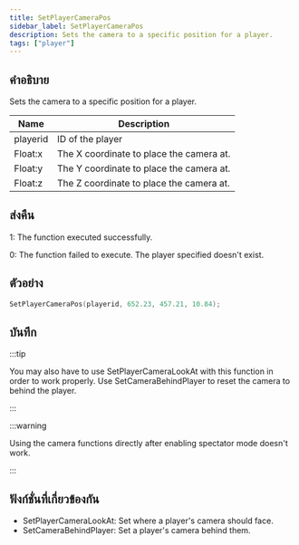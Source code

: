 ```yaml
---
title: SetPlayerCameraPos
sidebar_label: SetPlayerCameraPos
description: Sets the camera to a specific position for a player.
tags: ["player"]
---
```


## คำอธิบาย

Sets the camera to a specific position for a player.

| Name     | Description                              |
| -------- | ---------------------------------------- |
| playerid | ID of the player                         |
| Float:x  | The X coordinate to place the camera at. |
| Float:y  | The Y coordinate to place the camera at. |
| Float:z  | The Z coordinate to place the camera at. |

## ส่งคืน

1: The function executed successfully.

0: The function failed to execute. The player specified doesn't exist.

## ตัวอย่าง

```c
SetPlayerCameraPos(playerid, 652.23, 457.21, 10.84);
```

## บันทึก

:::tip

You may also have to use SetPlayerCameraLookAt with this function in order to work properly. Use SetCameraBehindPlayer to reset the camera to behind the player.

:::

:::warning

Using the camera functions directly after enabling spectator mode doesn't work.

:::

## ฟังก์ชั่นที่เกี่ยวข้องกัน

- SetPlayerCameraLookAt: Set where a player's camera should face.
- SetCameraBehindPlayer: Set a player's camera behind them.
